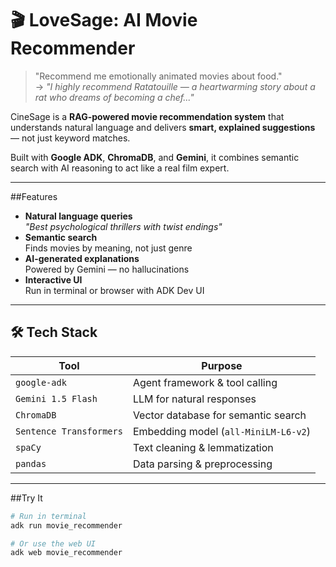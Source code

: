 # 🎬 LoveSage: AI Movie Recommender

> "Recommend me emotionally animated movies about food."  
> → *"I highly recommend Ratatouille — a heartwarming story about a rat who dreams of becoming a chef..."*

CineSage is a **RAG-powered movie recommendation system** that understands natural language and delivers **smart, explained suggestions** — not just keyword matches.

Built with **Google ADK**, **ChromaDB**, and **Gemini**, it combines semantic search with AI reasoning to act like a real film expert.

---

##Features

- **Natural language queries**  
  _"Best psychological thrillers with twist endings"_
- **Semantic search**  
  Finds movies by meaning, not just genre
- **AI-generated explanations**  
  Powered by Gemini — no hallucinations
- **Interactive UI**  
  Run in terminal or browser with ADK Dev UI

---

## 🛠 Tech Stack

| Tool | Purpose |
|------|--------|
| `google-adk` | Agent framework & tool calling |
| `Gemini 1.5 Flash` | LLM for natural responses |
| `ChromaDB` | Vector database for semantic search |
| `Sentence Transformers` | Embedding model (`all-MiniLM-L6-v2`) |
| `spaCy` | Text cleaning & lemmatization |
| `pandas` | Data parsing & preprocessing |

---

##Try It

```bash
# Run in terminal
adk run movie_recommender

# Or use the web UI
adk web movie_recommender
